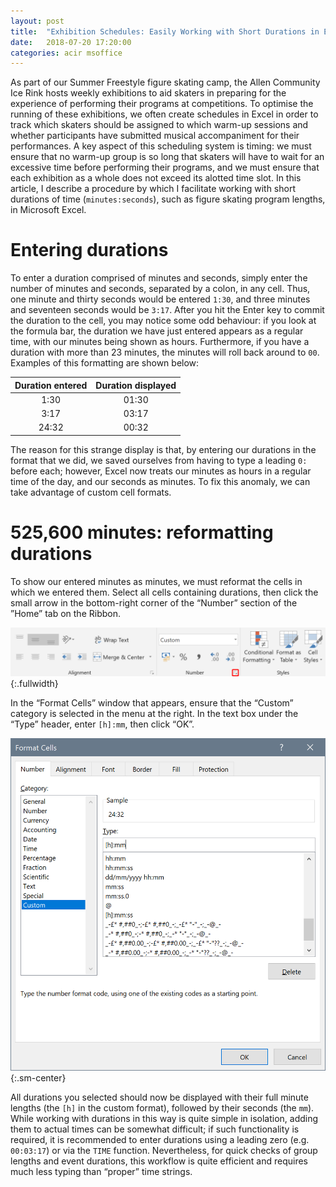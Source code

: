 ```yaml
---
layout: post
title:  "Exhibition Schedules: Easily Working with Short Durations in Excel"
date:   2018-07-20 17:20:00
categories: acir msoffice
---
```


As part of our Summer Freestyle figure skating camp, the Allen Community Ice Rink hosts weekly exhibitions to aid skaters in preparing for the experience of performing their programs at competitions.  To optimise the running of these exhibitions, we often create schedules in Excel in order to track which skaters should be assigned to which warm-up sessions and whether participants have submitted musical accompaniment for their performances.  A key aspect of this scheduling system is timing: we must ensure that no warm-up group is so long that skaters will have to wait for an excessive time before performing their programs, and we must ensure that each exhibition as a whole does not exceed its alotted time slot.  In this article, I describe a procedure by which I facilitate working with short durations of time (`minutes:seconds`), such as figure skating program lengths, in Microsoft Excel.

# Entering durations
To enter a duration comprised of minutes and seconds, simply enter the number of minutes and seconds, separated by a colon, in any cell.  Thus, one minute and thirty seconds would be entered `1:30`, and three minutes and seventeen seconds would be `3:17`.  After you hit the <span class="key">Enter</span> key to commit the duration to the cell, you may notice some odd behaviour: if you look at the formula bar, the duration we have just entered appears as a regular time, with our minutes being shown as hours.  Furthermore, if you have a duration with more than 23 minutes, the minutes will roll back around to `00`.  Examples of this formatting are shown below:

| Duration entered | Duration displayed |
| :--------------: | :----------------: |
| 1:30  | 01:30 |
| 3:17  | 03:17 |
| 24:32 | 00:32 |

The reason for this strange display is that, by entering our durations in the format that we did, we saved ourselves from having to type a leading `0:` before each; however, Excel now treats our minutes as hours in a regular time of the day, and our seconds as minutes.  To fix this anomaly, we can take advantage of custom cell formats.

# 525,600 minutes: reformatting durations
To show our entered minutes as minutes, we must reformat the cells in which we entered them.  Select all cells containing durations, then click the small arrow in the bottom-right corner of the “Number” section of the ”Home” tab on the Ribbon.

![Custom formatting button](/assets/2018-07-20/customformat.png){:.fullwidth}

In the “Format Cells” window that appears, ensure that the “Custom” category is selected in the menu at the right.  In the text box under the “Type” header, enter `[h]:mm`, then click “OK”.

![Custom duration format](/assets/2018-07-20/formatstr.png){:.sm-center}

All durations you selected should now be displayed with their full minute lengths (the `[h]` in the custom format), followed by their seconds (the `mm`).  While working with durations in this way is quite simple in isolation, adding them to actual times can be somewhat difficult; if such functionality is required, it is recommended to enter durations using a leading zero (e.g. `00:03:17`) or via the `TIME` function.  Nevertheless, for quick checks of group lengths and event durations, this workflow is quite efficient and requires much less typing than “proper” time strings.
